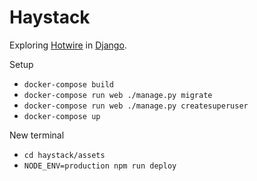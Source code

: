 
# Haystack

Exploring [Hotwire](https://hotwire.dev/) in [Django](https://www.djangoproject.com).

Setup

- `docker-compose build`
- `docker-compose run web ./manage.py migrate`
- `docker-compose run web ./manage.py createsuperuser`
- `docker-compose up`

New terminal

- `cd haystack/assets`
- `NODE_ENV=production npm run deploy`
